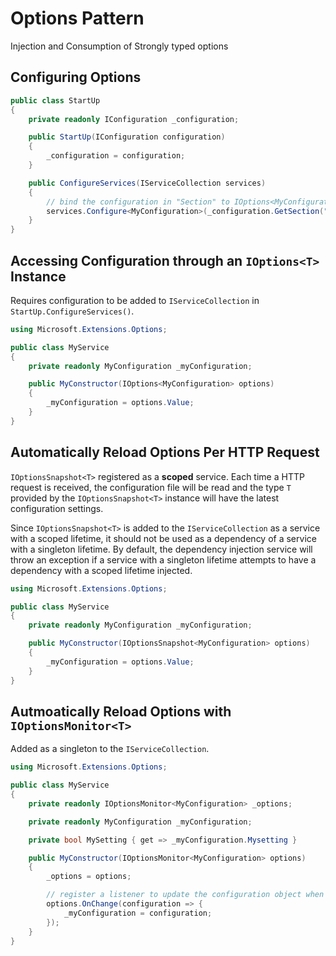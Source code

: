 # Options Pattern
Injection and Consumption of Strongly typed options

## Configuring Options

```csharp
public class StartUp
{
    private readonly IConfiguration _configuration;

    public StartUp(IConfiguration configuration)
    {
        _configuration = configuration;
    }

    public ConfigureServices(IServiceCollection services)
    {
        // bind the configuration in "Section" to IOptions<MyConfiguration>
        services.Configure<MyConfiguration>(_configuration.GetSection("Section"));
    }
}
```

## Accessing Configuration through an `IOptions<T>` Instance
Requires configuration to be added to `IServiceCollection` in `StartUp.ConfigureServices()`.

```csharp
using Microsoft.Extensions.Options;

public class MyService
{
    private readonly MyConfiguration _myConfiguration;

    public MyConstructor(IOptions<MyConfiguration> options)
    {
        _myConfiguration = options.Value;
    }
}
```

## Automatically Reload Options Per HTTP Request
`IOptionsSnapshot<T>` registered as a **scoped** service.  Each time a HTTP request is received, the configuration file will be read and the type `T` provided by the `IOptionsSnapshot<T>` instance will have the latest configuration settings.

Since `IOptionsSnapshot<T>` is added to the `IServiceCollection` as a service with a scoped lifetime, it should not be used as a dependency of a service with a singleton lifetime.  By default, the dependency injection service will throw an exception if a service with a singleton lifetime attempts to have a dependency with a scoped lifetime injected.

```csharp
using Microsoft.Extensions.Options;

public class MyService
{
    private readonly MyConfiguration _myConfiguration;

    public MyConstructor(IOptionsSnapshot<MyConfiguration> options)
    {
        _myConfiguration = options.Value;
    }
}
```

## Autmoatically Reload Options with `IOptionsMonitor<T>`
Added as a singleton to the `IServiceCollection`.

```csharp
using Microsoft.Extensions.Options;

public class MyService
{
    private readonly IOptionsMonitor<MyConfiguration> _options;

    private readonly MyConfiguration _myConfiguration;

    private bool MySetting { get => _myConfiguration.Mysetting }

    public MyConstructor(IOptionsMonitor<MyConfiguration> options)
    {
        _options = options;

        // register a listener to update the configuration object when the configuration file changes
        options.OnChange(configuration => {
            _myConfiguration = configuration;
        });
    }
}
```
